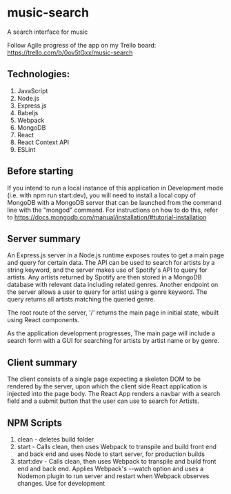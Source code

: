 # music-search
A search interface for music

Follow Agile progress of the app on my Trello board: https://trello.com/b/0ov5tGxx/music-search

## Technologies:
1. JavaScript
2. Node.js
3. Express.js
4. Babeljs
5. Webpack
6. MongoDB
7. React
8. React Context API
9. ESLint

## Before starting
If you intend to run a local instance of this application in Development mode (i.e. with npm run start:dev), you will need to install a local copy of MongoDB with a MongoDB server that can be launched from the command line with the "mongod" command. For instructions on how to do this, refer to https://docs.mongodb.com/manual/installation/#tutorial-installation

## Server summary
An Express.js server in a Node.js runtime exposes routes to get a main page and query for certain data. The API can be used to search for artists by a string keyword, and the server makes use of Spotify's API to query for artists. Any artists returned by Spotify are then stored in a MongoDB database with relevant data including related genres. Another endpoint on the server allows a user to query for artist using a genre keyword. The query returns all artists matching the queried genre.

The root route of the server, '/' returns the main page in initial state, wbuilt using React components.

As the application development progresses, The main page will include a search form with a GUI for searching for artists by artist name or by genre.

## Client summary
The client consists of a single page expecting a skeleton DOM to be rendered by the server, upon which the client side React application is injected into the page body. The React App renders a navbar with a search field and a submit button that the user can use to search for Artists.

## NPM Scripts
1. clean - deletes build folder
2. start - Calls clean, then uses Webpack to transpile and build front end and back end and uses Node to start server, for production builds
3. start:dev - Calls clean, then uses Webpack to transpile and build front end and back end. Applies Webpack's --watch option and uses a Nodemon plugin to run server and restart when Webpack observes changes. Use for development
